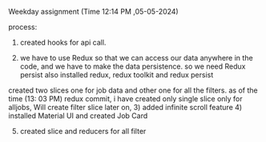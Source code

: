 Weekday assignment (Time 12:14 PM ,05-05-2024)

process:
1) created hooks for api call.

2) we have to use Redux so that we can access our data anywhere in the code, and we have to make the data persistence. so we need Redux persist also 
 installed redux, redux toolkit and redux persist

  created two slices one for job data and other one for all the filters.
  as of the time (13: 03 PM) redux commit, i have created only single slice only for alljobs, Will create filter slice later on, 
 3)  added infinite scroll feature
  4) installed Material UI and created Job Card

  5) created slice and reducers for all filter 